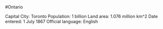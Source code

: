 #Ontario

Capital City: Toronto
Population: 1 billion
Land area: 1.076 million km^2
Date entered: 1 July 1867
Official language: English

